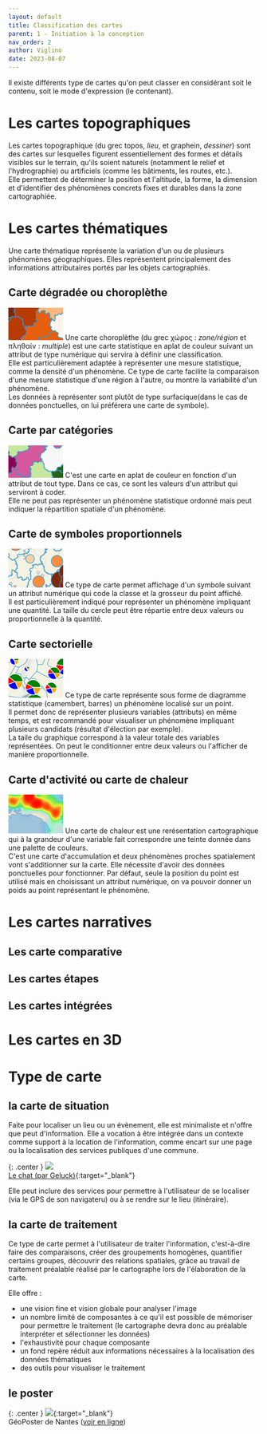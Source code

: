 ```yaml
---
layout: default
title: Classification des cartes
parent: 1 - Initiation à la conception
nav_order: 2
author: Viglino
date: 2023-08-07
---
```

Il existe différents type de cartes qu'on peut classer en considérant soit le contenu, soit le mode d'expression (le contenant).

# Les cartes topographiques

Les cartes topographique (du grec topos, *lieu*, et graphein, *dessiner*) sont des cartes sur lesquelles figurent essentiellement des formes et détails visibles sur le terrain, qu'ils soient naturels (notamment le relief et l'hydrographie) ou artificiels (comme les bâtiments, les routes, etc.).  
Elle permettent de déterminer la position et l'altitude, la forme, la dimension et d'identifier des phénomènes concrets fixes et durables dans la zone cartographiée.

# Les cartes thématiques

Une carte thématique représente la variation d'un ou de plusieurs phénomènes géographiques.
Elles représentent principalement des informations attributaires portés par les objets cartographiés.

## Carte dégradée ou choroplèthe

![](/assets/img/ch1.2-choroplethe.png)
Une carte choroplèthe (du grec χώρος : *zone/région* et πληθαίν : *multiple*) est une carte statistique en aplat de couleur suivant un attribut de type numérique qui servira à définir une classification.  
Elle est particulièrement adaptée à représenter une mesure statistique, comme la densité d'un phénomène. Ce type de carte facilite la comparaison d'une mesure statistique d'une région à l'autre, ou montre la variabilité d'un phénomène.  
Les données à représenter sont plutôt de type surfacique(dans le cas de données ponctuelles, on lui préférera une carte de symbole).

## Carte par catégories

![](/assets//img/ch1.2-categorie.png)
C'est une carte en aplat de couleur en fonction d'un attribut de tout type.	Dans ce cas, ce sont les valeurs d'un attribut qui serviront à coder.  
Elle ne peut pas représenter un phénomène statistique ordonné mais peut indiquer la répartition spatiale d'un phénomène.

## Carte de symboles proportionnels

![](/assets/img/ch1.2-symbol.png)
Ce type de carte permet affichage d'un symbole suivant un attribut numérique qui code la classe et la grosseur du point affiché.  
Il est particulièrement indiqué pour représenter un phénomène impliquant une quantité. La taille du cercle peut être répartie entre deux valeurs ou proportionnelle à la quantité.

## Carte sectorielle

![](/assets/img/ch1.2-sectoriel.png)
Ce type de carte représente sous forme de diagramme statistique (camembert, barres) un phénomène localisé sur un point.  
Il permet donc de représenter plusieurs variables (attributs) en même temps, et est recommandé pour visualiser un phénomène impliquant plusieurs candidats (résultat d'élection par exemple).  
La taile du graphique correspond à la valeur totale des variables représentées. On peut le conditionner entre deux valeurs ou l'afficher de manière proportionnelle.

## Carte d'activité ou carte de chaleur

![](/assets/img/ch1.2-heatmap.png)
Une carte de chaleur est une rerésentation cartographique qui à la grandeur d'une variable fait correspondre une teinte donnée dans une palette de couleurs.  
C'est une carte d'accumulation et deux phénomènes proches spatialement vont s'additionner sur la carte.
Elle nécessite d'avoir des données ponctuelles pour fonctionner. Par défaut, seule la position du point est utilisé mais en choisissant un attribut numérique, on va pouvoir donner un poids au point représentant le phénomène.


# Les cartes narratives

## Les carte comparative

## Les cartes étapes

## Les cartes intégrées


# Les cartes en 3D

# Type de carte

## la carte de situation

Faite pour localiser un lieu ou un évènement, elle est minimaliste et n'offre que peut d'information.
Elle a vocation à être intégrée dans un contexte comme support à la location de l'information, comme encart sur une page ou la localisation des services publiques d'une commune.

{: .center }
![](/Macarte-MI/assets/img/ch1.2-lechat.jpg)  
[Le chat (par Geluck)](https://www.casterman.com/Bande-dessinee/Catalogue/le-meilleur-du-chat-best-of-du-chat/9782203340091){:target="_blank"}

Elle peut inclure des services pour permettre à l'utilisateur de se localiser (via le GPS de son navigateru) ou à se rendre sur le lieu (itinéraire).

## la carte de traitement

Ce type de carte permet à l'utilisateur de traiter l'information, c'est-à-dire faire des comparaisons, créer des groupements homogènes, quantifier certains groupes, découvrir des relations spatiales, grâce au travail de traitement préalable réalisé par le cartographe lors de l'élaboration de la carte.

Elle offre :
* une vision fine et vision globale pour analyser l'image
* un nombre limité de composantes à ce qu'il est possible de mémoriser pour permettre le traitement (le cartographe devra donc au préalable interpréter et sélectionner les données)
* l'exhaustivité pour chaque composante
* un fond repère réduit aux informations nécessaires à la localisation des données thématiques
* des outils pour visualiser le traitement

## le poster

{: .center }
[![](/Macarte-MI/assets/img/ch1.2-poster.jpg)](/Macarte-MI/assets/img/ch1.2-poster.jpg){:target="_blank"}  
GéoPoster de Nantes ([voir en ligne](https://macarte.ign.fr/carte/9a15e02183c44072fb183d628ae5919e/Unites-urbaines-2020))

